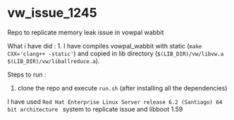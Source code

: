 # vw_issue_1245
Repo to replicate memory leak issue in vowpal wabbit

What i have did :
	1. I have compiles vowpal_wabbit with static (`make CXX='clang++ -static'`) and copied in lib directory (`$(LIB_DIR)/vw/libvw.a $(LIB_DIR)/vw/liballreduce.a`).

Steps to run :
 1. clone the repo and execute `run.sh` (after installing all the dependencies)

I have used `Red Hat Enterprise Linux Server release 6.2 (Santiago) 64 bit architecture `  system to replicate issue and libboot 1.59